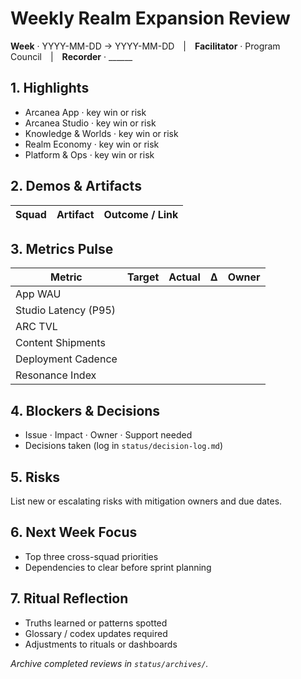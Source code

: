 ﻿# Weekly Realm Expansion Review
**Week** · YYYY-MM-DD → YYYY-MM-DD | **Facilitator** · Program Council | **Recorder** · ______

## 1. Highlights
- Arcanea App · key win or risk
- Arcanea Studio · key win or risk
- Knowledge & Worlds · key win or risk
- Realm Economy · key win or risk
- Platform & Ops · key win or risk

## 2. Demos & Artifacts
| Squad | Artifact | Outcome / Link |
| --- | --- | --- |

## 3. Metrics Pulse
| Metric | Target | Actual | Δ | Owner |
| --- | --- | --- | --- | --- |
| App WAU | | | | |
| Studio Latency (P95) | | | | |
| ARC TVL | | | | |
| Content Shipments | | | | |
| Deployment Cadence | | | | |
| Resonance Index | | | | |

## 4. Blockers & Decisions
- Issue · Impact · Owner · Support needed
- Decisions taken (log in `status/decision-log.md`)

## 5. Risks
List new or escalating risks with mitigation owners and due dates.

## 6. Next Week Focus
- Top three cross-squad priorities
- Dependencies to clear before sprint planning

## 7. Ritual Reflection
- Truths learned or patterns spotted
- Glossary / codex updates required
- Adjustments to rituals or dashboards

_Archive completed reviews in `status/archives/`._
